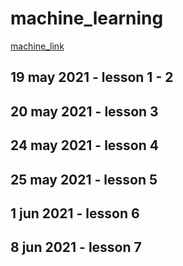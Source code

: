 # machine_learning

[machine_link](https://www.youtube.com/watch?v=4c7oFu36d6k&list=PLJjOveEiVE4Dk48EI7I-67PEleEC5nxc3)

## 19 may 2021 - lesson 1 - 2

## 20 may 2021 - lesson 3

## 24 may 2021 - lesson 4

## 25 may 2021 - lesson 5

## 1 jun 2021 - lesson 6

## 8 jun 2021 - lesson 7
